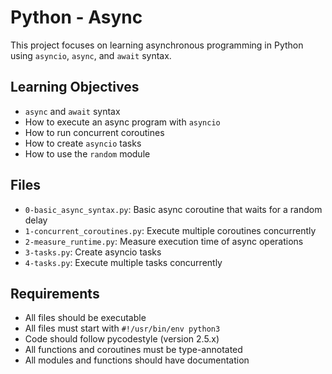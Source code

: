 # Python - Async

This project focuses on learning asynchronous programming in Python using `asyncio`, `async`, and `await` syntax.

## Learning Objectives

- `async` and `await` syntax
- How to execute an async program with `asyncio`
- How to run concurrent coroutines
- How to create `asyncio` tasks
- How to use the `random` module

## Files

- `0-basic_async_syntax.py`: Basic async coroutine that waits for a random delay
- `1-concurrent_coroutines.py`: Execute multiple coroutines concurrently
- `2-measure_runtime.py`: Measure execution time of async operations
- `3-tasks.py`: Create asyncio tasks
- `4-tasks.py`: Execute multiple tasks concurrently

## Requirements

- All files should be executable
- All files must start with `#!/usr/bin/env python3`
- Code should follow pycodestyle (version 2.5.x)
- All functions and coroutines must be type-annotated
- All modules and functions should have documentation
